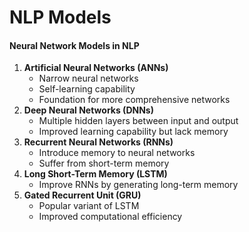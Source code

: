 # NLP Models

#### Neural Network Models in NLP

1. **Artificial Neural Networks (ANNs)**
   * Narrow neural networks
   * Self-learning capability
   * Foundation for more comprehensive networks
2. **Deep Neural Networks (DNNs)**
   * Multiple hidden layers between input and output
   * Improved learning capability but lack memory
3. **Recurrent Neural Networks (RNNs)**
   * Introduce memory to neural networks
   * Suffer from short-term memory
4. **Long Short-Term Memory (LSTM)**
   * Improve RNNs by generating long-term memory
5. **Gated Recurrent Unit (GRU)**
   * Popular variant of LSTM
   * Improved computational efficiency
